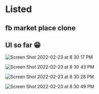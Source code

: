 # Listed
## fb market place clone 
## UI so far 😁
![Screen Shot 2022-02-23 at 8 30 17 PM](https://user-images.githubusercontent.com/77520234/155458663-9649392c-d4ff-41b1-b25c-e7b3d261156a.png)

![Screen Shot 2022-02-23 at 8 30 43 PM](https://user-images.githubusercontent.com/77520234/155458679-571069cf-12f5-4089-b9ad-942b47835906.png)

![Screen Shot 2022-02-23 at 8 30 28 PM](https://user-images.githubusercontent.com/77520234/155458718-57511e62-3696-484d-8f34-7b1aa79d568b.png)

![Screen Shot 2022-02-23 at 8 30 49 PM](https://user-images.githubusercontent.com/77520234/155458733-8c6a445b-d04a-4f5d-8273-10e381128988.png)
